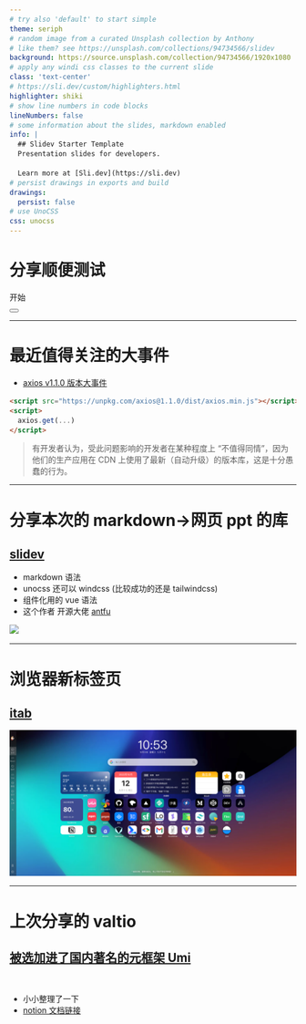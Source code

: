 ```yaml
---
# try also 'default' to start simple
theme: seriph
# random image from a curated Unsplash collection by Anthony
# like them? see https://unsplash.com/collections/94734566/slidev
background: https://source.unsplash.com/collection/94734566/1920x1080
# apply any windi css classes to the current slide
class: 'text-center'
# https://sli.dev/custom/highlighters.html
highlighter: shiki
# show line numbers in code blocks
lineNumbers: false
# some information about the slides, markdown enabled
info: |
  ## Slidev Starter Template
  Presentation slides for developers.

  Learn more at [Sli.dev](https://sli.dev)
# persist drawings in exports and build
drawings:
  persist: false
# use UnoCSS
css: unocss
---
```


# 分享顺便测试

<div class="pt-12">
  <span @click="$slidev.nav.next" class="px-2 py-1 rounded cursor-pointer" hover="bg-white bg-opacity-10">
    开始 <carbon:arrow-right class="inline"/>
  </span>
</div>

<div class="abs-br m-6 flex gap-2">
  <button @click="$slidev.nav.openInEditor()" title="Open in Editor" class="text-xl icon-btn opacity-50 !border-none !hover:text-white">
    <carbon:edit />
  </button>
  <a href="https://github.com/slidevjs/slidev" target="_blank" alt="GitHub"
    class="text-xl icon-btn opacity-50 !border-none !hover:text-white">
    <carbon-logo-github />
  </a>
</div>

---

# 最近值得关注的大事件

- [axios v1.1.0 版本大事件](https://www.oschina.net/news/212815/axios-pushed-a-broken-update-crippling)

```html
<script src="https://unpkg.com/axios@1.1.0/dist/axios.min.js"></script>
<script>
  axios.get(...)
</script>
```

> 有开发者认为，受此问题影响的开发者在某种程度上 “不值得同情”，因为他们的生产应用在 CDN 上使用了最新（自动升级）的版本库，这是十分愚蠢的行为。

---

# 分享本次的 markdown->网页 ppt 的库

## [slidev](https://cn.sli.dev/)

- markdown 语法
- unocss 还可以 windcss (比较成功的还是 tailwindcss)
- 组件化用的 vue 语法
- 这个作者 开源大佬 [antfu](https://github.com/antfu)

​ <img src="https://github.com/antfu.png" class=" h-40 rounded shadow"  />

---

# 浏览器新标签页

## [itab](https://itab.link/)

![image-20221012105323533](/image-20221012105323533.png)

---

# 上次分享的 valtio

## [被选加进了国内著名的元框架 Umi](https://umijs.org/docs/max/valtio)

<br/>

- 小小整理了一下
- [notion 文档链接](https://quanscheng.notion.site/Valtio-Umi-06e76ce2dc734d268a01e00901a126c6)
